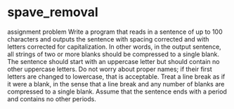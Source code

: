 # spave_removal
assignment problem
Write a program that reads in a sentence of up to 100 characters and outputs the sentence with spacing
corrected and with letters corrected for capitalization. In other words, in the output sentence, all strings
of two or more blanks should be compressed to a single blank. The sentence should start with an
uppercase letter but should contain no other uppercase letters. Do not worry about proper names; if their
first letters are changed to lowercase, that is acceptable.
Treat a line break as if it were a blank, in the sense that a line break and any number of blanks are
compressed to a single blank. Assume that the sentence ends with a period and contains no other
periods.
